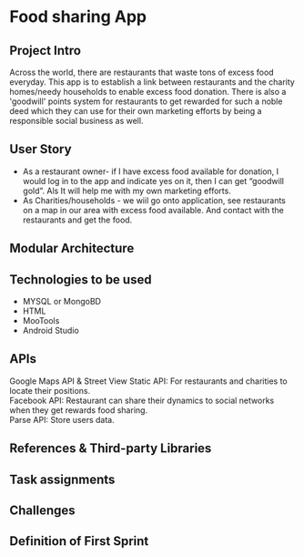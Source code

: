 # Food sharing App
## Project Intro
Across the world, there are restaurants that waste tons of excess food everyday. This app is to establish a link between restaurants and the charity homes/needy households to enable excess food donation. There is also a 'goodwill' points system for restaurants to get rewarded for such a noble deed which they can use for their own marketing efforts by being a responsible social business as well.

## User Story
* As a restaurant owner- if I have excess food available for donation, I would log in to the app and indicate yes on it, then I can get “goodwill gold”. Als It will help me with my own marketing efforts.
* As Charities/households - we wiil go onto application, see restaurants on a map in our area with excess food available. And contact with the restaurants and get the food.

## Modular Architecture  

## Technologies to be used  
* MYSQL or MongoBD   
* HTML
* MooTools
* Android Studio


## APIs
Google Maps API & Street View Static API: For restaurants and charities to locate their positions.    
Facebook API: Restaurant can share their dynamics to social networks when they get rewards food sharing.  
Parse API: Store users data.

## References & Third-party Libraries

## Task assignments

## Challenges

## Definition of First Sprint
